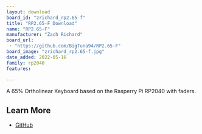 ```yaml
---
layout: download
board_id: "zrichard_rp2.65-f"
title: "RP2.65-F Download"
name: "RP2.65-F"
manufacturer: "Zach Richard"
board_url:
 - "https://github.com/BigTuna94/RP2.65-F"
board_image: "zrichard_rp2.65-f.jpg"
date_added: 2022-05-16
family: rp2040
features:

---
```


A 65% Ortholinear Keyboard based on the Rasperry Pi RP2040 with faders.

## Learn More

* [GitHub](https://github.com/BigTuna94/RP2.65-F)

